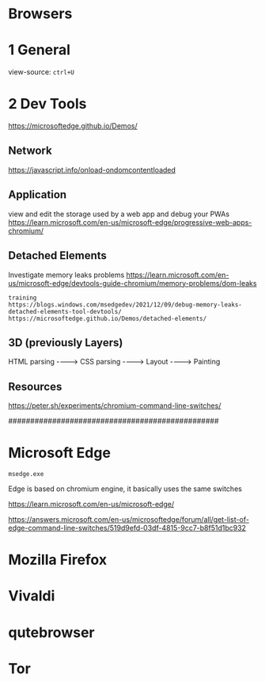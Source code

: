 # Browsers

# 1 General
view-source: `ctrl+U`







# 2 Dev Tools

https://microsoftedge.github.io/Demos/

## Network
https://javascript.info/onload-ondomcontentloaded

## Application
view and edit the storage used by a web app and debug your PWAs
https://learn.microsoft.com/en-us/microsoft-edge/progressive-web-apps-chromium/

## Detached Elements
Investigate memory leaks problems
https://learn.microsoft.com/en-us/microsoft-edge/devtools-guide-chromium/memory-problems/dom-leaks

	training
	https://blogs.windows.com/msedgedev/2021/12/09/debug-memory-leaks-detached-elements-tool-devtools/
	https://microsoftedge.github.io/Demos/detached-elements/

## 3D (previously Layers)

HTML parsing ----> CSS parsing ----> Layout ----> Painting

## Resources
<https://peter.sh/experiments/chromium-command-line-switches/>















################################################


# Microsoft Edge

`msedge.exe`

Edge is based on chromium engine, it basically uses the same switches

https://learn.microsoft.com/en-us/microsoft-edge/

https://answers.microsoft.com/en-us/microsoftedge/forum/all/get-list-of-edge-command-line-switches/519d9efd-03df-4815-9cc7-b8f51d1bc932





# Mozilla Firefox




# Vivaldi




# qutebrowser




# Tor
